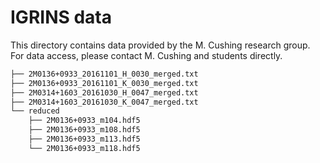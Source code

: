 IGRINS data
===
This directory contains data provided by the M. Cushing research group.
For data access, please contact M. Cushing and students directly.


```bash
├── 2M0136+0933_20161101_H_0030_merged.txt
├── 2M0136+0933_20161101_K_0030_merged.txt
├── 2M0314+1603_20161030_H_0047_merged.txt
├── 2M0314+1603_20161030_K_0047_merged.txt
└── reduced
    ├── 2M0136+0933_m104.hdf5
    ├── 2M0136+0933_m108.hdf5
    ├── 2M0136+0933_m113.hdf5
    └── 2M0136+0933_m118.hdf5
 ```